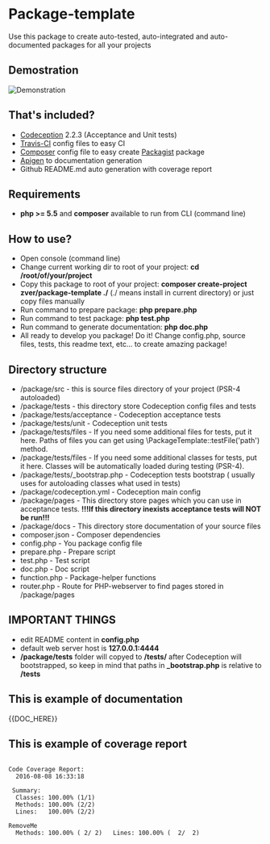     
# Package-template

Use this package to create auto-tested, auto-integrated and auto-documented packages for all your projects

## Demostration

![Demonstration](https://github.com/s4urp8n/package-template/raw/master/package/tests/files/demo.gif)

## That's included?

* [Codeception](http://codeception.com/) 2.2.3 (Acceptance and Unit tests) 
* [Travis-CI](https://travis-ci.org/) config files to easy CI 
* [Composer](https://getcomposer.org/) config file to easy create [Packagist](https://packagist.org/) package 
* [Apigen](http://www.apigen.org/) to documentation generation 
* Github README.md auto generation with coverage report

## Requirements

* **php >= 5.5** and **composer** available to run from CLI (command line)

## How to use?

* Open console (command line) 
* Change current working dir to root of your project: **cd /root/of/your/project**
* Copy this package to root of your project: **composer create-project zver/package-template ./** (./ means install in current directory) or just copy files manually
* Run command to prepare package: **php prepare.php**
* Run command to test package: **php test.php**
* Run command to generate documentation: **php doc.php**
* All ready to develop you package! Do it! Change config.php, source files, tests, this readme text, etc... to create amazing package!

## Directory structure

* /package/src - this is source files directory of your project (PSR-4 autoloaded)
* /package/tests - this directory store Codeception config files and tests
* /package/tests/acceptance - Codeception acceptance tests
* /package/tests/unit - Codeception unit tests
* /package/tests/files - If you need some additional files for tests, put it here. Paths of files you can get using \PackageTemplate::testFile('path') method.
* /package/tests/files - If you need some additional classes for tests, put it here. Classes will be automatically loaded during testing (PSR-4).  
* /package/tests/_bootstrap.php - Codeception tests bootstrap ( usually uses for autoloading classes what used in tests)
* /package/codeception.yml - Codeception main config
* /package/pages - This directory store pages which you can use in acceptance tests. **!!!If this directory inexists acceptance tests will NOT be run!!!**
* /package/docs - This directory store documentation of your source files 
* composer.json - Composer dependencies 
* config.php - You package config file 
* prepare.php - Prepare script 
* test.php - Test script 
* doc.php - Doc script 
* function.php - Package-helper functions
* router.php - Route for PHP-webserver to find pages stored in /package/pages

## IMPORTANT THINGS

* edit README content in **config.php**
* default web server host is **127.0.0.1:4444**
* **/package/tests** folder will copyed to **/tests/** after Codeception will bootstrapped, so keep in mind that paths in **_bootstrap.php** is relative to **/tests**  

## This is example of documentation

{{DOC_HERE}}

## This is example of coverage report

```

Code Coverage Report:   
  2016-08-08 16:33:18   
                        
 Summary:               
  Classes: 100.00% (1/1)
  Methods: 100.00% (2/2)
  Lines:   100.00% (2/2)

RemoveMe
  Methods: 100.00% ( 2/ 2)   Lines: 100.00% (  2/  2)
```

